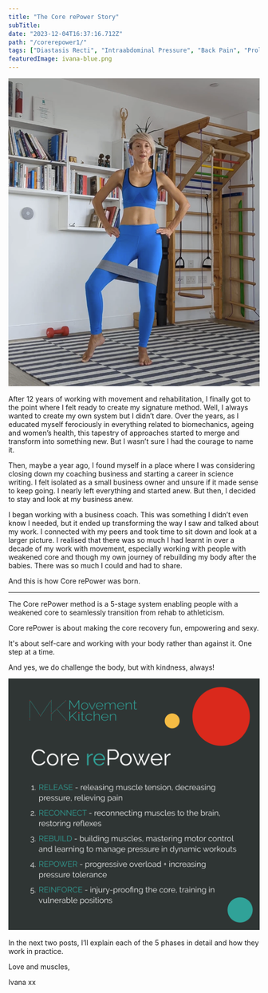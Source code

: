```yaml
---
title: "The Core rePower Story"
subTitle: 
date: "2023-12-04T16:37:16.712Z"
path: "/corerepower1/"
tags: ["Diastasis Recti", "Intraabdominal Pressure", "Back Pain", "Prolapse", "Core Rehab", ""]
featuredImage: ivana-blue.png
---
```


![Me](ivana-blue.png)  

After 12 years of working with movement and rehabilitation, I finally got to the point where I felt ready to create my signature method. Well, I always wanted to create my own system but I didn’t dare. Over the years, as I educated myself ferociously in everything related to biomechanics, ageing and women’s health, this tapestry of approaches started to merge and transform into something new. But I wasn’t sure I had the courage to name it.

Then, maybe a year ago, I found myself in a place where I was considering closing down my coaching business and starting a career in science writing. I felt isolated as a small business owner and unsure if it made sense to keep going. I nearly left everything and started anew. But then, I decided to stay and look at my business anew. 

I began working with a business coach. This was something I didn’t even know I needed, but it ended up transforming the way I saw and talked about my work. I connected with my peers and took time to sit down and look at a larger picture. I realised that there was so much I had learnt in over a decade of my work with movement, especially working with people with weakened core and though my own journey of rebuilding my body after the babies. There was so much I could and had to share.

And this is how Core rePower was born. 

* * * 

The Core rePower method is a 5-stage system enabling people with a weakened core to seamlessly transition from rehab to athleticism. 

Core rePower is about making the core recovery fun, empowering and sexy.

It's about self-care and working with your body rather than against it. One step at a time.

And yes, we do challenge the body, but with kindness, always!

![Method overview](Core-rePower.png)

In the next two posts, I’ll explain each of the 5 phases in detail and how they work in practice.

Love and muscles,

Ivana xx